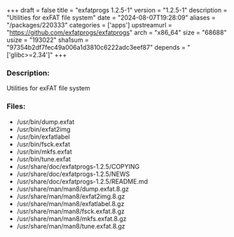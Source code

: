 +++
draft = false
title = "exfatprogs 1.2.5-1"
version = "1.2.5-1"
description = "Utilities for exFAT file system"
date = "2024-08-07T19:28:09"
aliases = "/packages/220333"
categories = ['apps']
upstreamurl = "https://github.com/exfatprogs/exfatprogs"
arch = "x86_64"
size = "68688"
usize = "193022"
sha1sum = "97354b2df7fec49a006a1d3810c6222adc3eef87"
depends = "['glibc>=2.34']"
+++
### Description: 
Utilities for exFAT file system

### Files: 
* /usr/bin/dump.exfat
* /usr/bin/exfat2img
* /usr/bin/exfatlabel
* /usr/bin/fsck.exfat
* /usr/bin/mkfs.exfat
* /usr/bin/tune.exfat
* /usr/share/doc/exfatprogs-1.2.5/COPYING
* /usr/share/doc/exfatprogs-1.2.5/NEWS
* /usr/share/doc/exfatprogs-1.2.5/README.md
* /usr/share/man/man8/dump.exfat.8.gz
* /usr/share/man/man8/exfat2img.8.gz
* /usr/share/man/man8/exfatlabel.8.gz
* /usr/share/man/man8/fsck.exfat.8.gz
* /usr/share/man/man8/mkfs.exfat.8.gz
* /usr/share/man/man8/tune.exfat.8.gz
